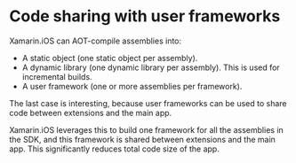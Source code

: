 Code sharing with user frameworks
=================================

Xamarin.iOS can AOT-compile assemblies into:

* A static object (one static object per assembly).
* A dynamic library (one dynamic library per assembly). This is used for
  incremental builds.
* A user framework (one or more assemblies per framework).

The last case is interesting, because user frameworks can be used to share
code between extensions and the main app.

Xamarin.iOS leverages this to build one framework for all the assemblies in
the SDK, and this framework is shared between extensions and the main app.
This significantly reduces total code size of the app.


